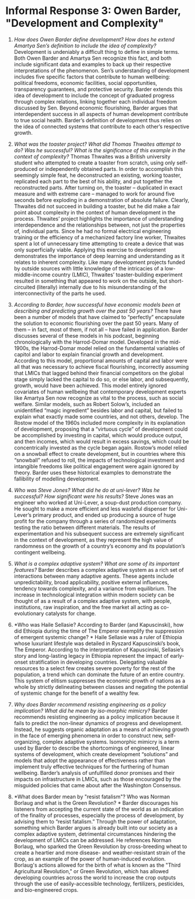 # Informal Response 3: Owen Barder, "Development and Complexity" 

1. *How does Owen Barder define development? How does he extend Amartya Sen’s definition to include the idea of complexity?*
Development is undeniably a difficult thing to define in simple terms. Both Owen Barder and Amartya Sen recognize this fact, and both include significant data and examples to back up their respective interpretations of the phenomenon. Sen’s understanding of development includes five specific factors that contribute to human wellbeing: political freedoms, economic facilities, social opportunities, transparency guarantees, and protective security. Barder extends this idea of development to include the concept of graduated progress through complex relations, linking together each individual freedom discussed by Sen. Beyond economic flourishing, Barder argues that interdependent success in all aspects of human development contribute to true social health. Barder’s definition of development thus relies on the idea of connected systems that contribute to each other’s respective growth. 

2. *What was the toaster project? What did Thomas Thwaites attempt to do? Was he successful? What is the significance of this example in the context of complexity?*
Thomas Thwaites was a British university student who attempted to create a toaster from scratch, using only self-produced or independently obtained parts. In order to accomplish this seemingly simple feat, he deconstructed an existing, working toaster, replicated each part to the best of his ability, and put together the reconstructed parts. After turning on, the toaster – duplicated in exact measure and with extreme care – managed to work for around five seconds before exploding in a demonstration of absolute failure. Clearly, Thwaites did not succeed in building a toaster, but he did make a fair point about complexity in the context of human development in the process. Thwaites’ project highlights the importance of understanding interdependence and the relationships between, not just the properties of, individual parts. Since he had no formal electrical engineering training or the efficiency of a mechanized factory line worker, Thwaites spent a lot of unnecessary time attempting to create a device that was only superficially viable. Applying this exercise to development demonstrates the importance of deep learning and understanding as it relates to inherent complexity. Like many development projects funded by outside sources with little knowledge of the intricacies of a low-middle-income country (LMIC), Thwaites’ toaster-building experiment resulted in something that appeared to work on the outside, but short-circuited (literally) internally due to his misunderstanding of the interconnectivity of the parts he used. 

3. *According to Barder, how successful have economic models been at describing and predicting growth over the past 50 years?* 
There have been a number of models that have claimed to “perfectly” encapsulate the solution to economic flourishing over the past 50 years. Many of them – in fact, most of them, if not all – have failed in application. Barder discusses several of these models in his podcast, beginning chronologically with the Harrod-Domar model. Developed in the mid-1900s, the Harrod-Domar model relied on the fundamental variables of capitol and labor to explain financial growth and development. According to this model, proportional amounts of capital and labor were all that was necessary to achieve fiscal flourishing, incorrectly assuming that LMICs that lagged behind their financial competitors on the global stage simply lacked the capital to do so, or else labor, and subsequently, growth, would have been achieved. This model entirely ignored covariates of human wellbeing that contemporary development experts like Amartya Sen now recognize as vital to the process, such as social welfare. Similar models, such as Robert Solow’s, included an unidentified “magic ingredient” besides labor and capital, but failed to explain what exactly made some countries, and not others, develop. The Rostow model of the 1960s included more complexity in its explanation of development, proposing that a “virtuous cycle” of development could be accomplished by investing in capital, which would produce output, and then incomes, which would result in excess savings, which could be concentrically invested as the cycle began again. Rostow’s model relied on a snowball effect to create development, but in countries where this “snowball” refused to roll, the impacts of technological investment and intangible freedoms like political engagement were again ignored by theory. Barder uses these historical examples to demonstrate the fallibility of modelling development.

4. *Who was Steve Jones? What did he do at uni-lever? Was he successful? How significant were his results?* 
Steve Jones was an engineer who worked at Uni-Lever, a soup-dust production company. He sought to make a more efficient and less wasteful dispenser for Uni-Lever’s primary product, and ended up producing a source of huge profit for the company through a series of randomized experiments testing the ratio between different materials. The results of experimentation and his subsequent success are extremely significant in the context of development, as they represent the high value of randomness on the growth of a country’s economy and its population’s contingent wellbeing. 

5. *What is a complex adaptive system? What are some of its important features?* 
Barder describes a complex adaptive system as a rich set of interactions between many adaptive agents. These agents include unpredictability, broad applicability, positive external influences, tendency towards complexity, and a variance from equilibrium. The increase in technological integration within modern society can be thought of as a result of a complex adaptive system, with people, institutions, raw inspiration, and the free market all acting as co-evolutionary catalysts for change. 

6. *Who was Haile Sellasie?  According to Barder (and Kapuscinski), how did Ethiopia during the time of The Emperor exemplify the suppression of emergent systemic change? *
Haile Sellasie was a ruler of Ethiopia whose luxuriant lifestyle was detailed in Ryszard Kapuscinski’s book, The Emperor. According to the interpretation of Kapuscinski, Sellasie’s story and long-lasting legacy in Ethiopia represent the impact of early-onset stratification in developing countries. Delegating valuable resources to a select few creates severe poverty for the rest of the population, a trend which can dominate the future of an entire country. This system of elitism suppresses the economic growth of nations as a whole by strictly delineating between classes and negating the potential of systemic change for the benefit of a wealthy few. 

7. *Why does Barder recommend resisting engineering as a policy implication? What did he mean by iso-morphic mimicry?*
Barder recommends resisting engineering as a policy implication because it fails to predict the non-linear dynamics of progress and development. Instead, he suggests organic adaptation as a means of achieving growth in the face of emerging phenomena in order to construct new, self-organizing, complex adaptive systems. Isomorphic mimicry is a term used by Barder to describe the shortcomings of engineered, linear systems of development, which create development “solutions” and models that adopt the appearance of effectiveness rather than implement truly effective techniques for the furthering of human wellbeing. Barder’s analysis of unfulfilled donor promises and their impacts on infrastructure in LMICs, such as those encouraged by the misguided policies that came about after the Washington Consensus. 

8. *What does Barder mean by "resist fatalism"? Who was Norman Borlaug and what is the Green Revolution? *
Barder discourages his listeners from accepting the current state of the world as an indication of the finality of processes, especially the process of development, by advising them to “resist fatalism.” Through the power of adaptation, something which Barder argues is already built into our society as a complex adaptive system, detrimental circumstances hindering the development of LMICs can be addressed. He references Norman Borlaug, who sparked the Green Revolution by cross-breeding wheat to create a heartier and more disease- and weather-resistant strain of the crop, as an example of the power of human-induced evolution. Borlaug's actions allowed for the birth of what is known as the "Third Agricultural Revolution," or Green Revolution, which has allowed developing countries across the world to increase the crop outputs through the use of easily-accessible technology, fertilizers, pesticides, and bio-engineered crops. 
